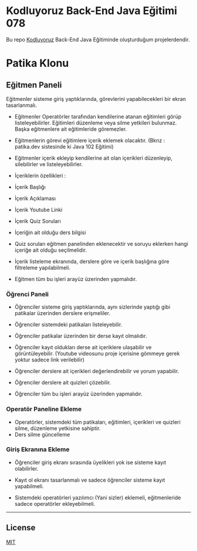 # Kodluyoruz Back-End Java Eğitimi 078

Bu repo [Kodluyoruz](https://www.kodluyoruz.org) Back-End Java Eğitiminde 
oluşturduğum projelerdendir.

# Patika Klonu

## Eğitmen Paneli

Eğitmenler sisteme giriş yaptıklarında, görevlerini yapabilecekleri bir ekran tasarlanmalı.

- Eğitmenler Operatörler tarafından kendilerine atanan eğitimleri görüp listeleyebilirler. Eğitimleri düzenleme veya silme yetkileri bulunmaz. Başka eğitmenlere ait eğitimleride göremezler.

- Eğitmenlerin görevi eğitimlere içerik eklemek olacaktır. (Bknz : patika.dev sistesinde ki Java 102 Eğitimi)

- Eğitmenler içerik ekleyip kendilerine ait olan içerikleri düzenleyip, silebilirler ve listeleyebilirler.

- İçeriklerin özellikleri :

- İçerik Başlığı

- İçerik Açıklaması

- İçerik Youtube Linki

- İçerik Quiz Soruları

- İçeriğin ait olduğu ders bilgisi

- Quiz soruları eğitmen panelinden eklenecektir ve soruyu eklerken hangi içeriğe ait olduğu seçilmelidir.

- İçerik listeleme ekranında, derslere göre ve içerik başlığına göre filtreleme yapılabilmeli. 

- Eğitmen tüm bu işleri arayüz üzerinden yapmalıdır.

### Öğrenci Paneli 

- Öğrenciler sisteme giriş yaptıklarında, aynı sizlerinde yaptığı gibi patikalar üzerinden derslere erişmeliler.

- Öğrenciler sistemdeki patikaları listeleyebilir.

- Öğrenciler patikalar üzerinden bir derse kayıt olmalıdır. 

- Öğrenciler kayıt oldukları derse ait içeriklere ulaşabilir ve görüntüleyebilir. (Youtube videosunu proje içerisine gömmeye gerek yoktur sadece link verilebilir)

- Öğrenciler derslere ait içerikleri değerlendirebilir ve yorum yapabilir.

- Öğrenciler derslere ait quizleri çözebilir.

- Öğrenciler tüm bu işleri arayüz üzerinden yapmalıdır.

### Operatör Paneline Ekleme

- Operatörler, sistemdeki tüm patikaları, eğitimleri, içerikleri ve quizleri silme, düzenleme yetkisine sahiptir.
- Ders silme güncelleme

### Giriş Ekranına Ekleme

- Öğrenciler giriş ekranı sırasında üyelikleri yok ise sisteme kayıt olabilirler.

- Kayıt ol ekranı tasarlanmalı ve sadece öğrenciler sisteme kayıt yapabilmeli. 

- Sistemdeki operatörleri yazılımcı (Yani sizler) eklemeli, eğitmenleride sadece operatörler ekleyebilmeli.

---
## License
[MIT](https://choosealicense.com/licenses/mit/)
